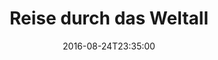 ---
date: '2016-08-24T23:35:00'
talk_date: '1987-09-01T00:00:00'
talk_speakers:
  speaker1:
    name: Gerhard Kind
title: Reise durch das Weltall
---
